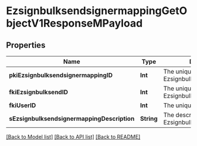 # EzsignbulksendsignermappingGetObjectV1ResponseMPayload

## Properties
Name | Type | Description | Notes
------------ | ------------- | ------------- | -------------
**pkiEzsignbulksendsignermappingID** | **Int** | The unique ID of the Ezsignbulksendsignermapping | 
**fkiEzsignbulksendID** | **Int** | The unique ID of the Ezsignbulksend | 
**fkiUserID** | **Int** | The unique ID of the User | [optional] 
**sEzsignbulksendsignermappingDescription** | **String** | The description of the Ezsignbulksendsignermapping | 

[[Back to Model list]](../README.md#documentation-for-models) [[Back to API list]](../README.md#documentation-for-api-endpoints) [[Back to README]](../README.md)


